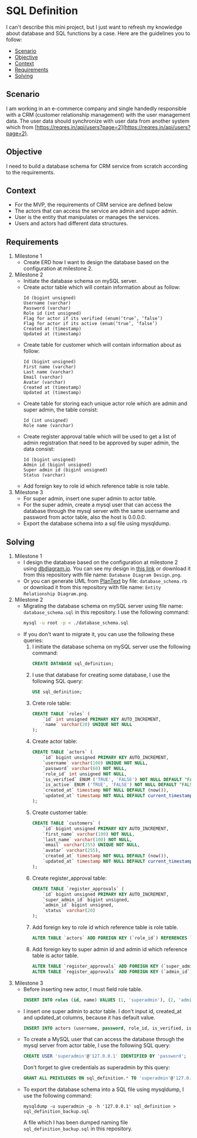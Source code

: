 # SQL Definition
I can't describe this mini project, but I just want to refresh my knowledge about database and SQL functions by a case. Here are the guidelines you to follow:
* [Scenario](#scenario)
* [Objective](#objective)
* [Context](#context)
* [Requirements](#requirements)
* [Solving](#solving)

## Scenario
I am working in an e-commerce company and single handedly responsible with a CRM (customer relationship management) with the user management data. The user data should synchronize with user data from another system which from [https://reqres.in/api/users?page=2](https://reqres.in/api/users?page=2).

## Objective
I need to build a database schema for CRM service from scratch according to the requirements.

## Context
* For the MVP, the requirements of CRM service are defined below 
* The actors that can access the service are admin and super admin.
* User is the entity that manipulates or manages the services.
* Users and actors had different data structures.

## Requirements
1. Milestone 1
    * Create ERD how I want to design the database based on the configuration at milestone 2.
1. Milestone 2
    * Initiate the database schema on mySQL server.
    * Create actor table which will contain information about as follow:
        ```
        Id (bigint unsigned)
        Username (varchar)
        Password (varchar)
        Role id (int unsigned)
        Flag for actor if its verified (enum(‘true’, ‘false’)
        Flag for actor if its active (enum(‘true’, ‘false’)
        Created at (timestamp)
        Updated at (timestamp)
        ```
    * Create table for customer which will contain information about as follow:
        ```
        Id (bigint unsigned)
        First name (varchar)
        Last name (varchar)
        Email (varchar)
        Avatar (varchar)
        Created at (timestamp)
        Updated at (timestamp)
        ```
    * Create table for storing each unique actor role which are admin and super admin, the table consist:
        ```
        Id (int unsigned)
        Role name (varchar)
        ```
    * Create register approval table which will be used to get a list of admin registration that need to be approved by super admin, the data consist:
        ```
        Id (bigint unsigned)
        Admin id (bigint unsigned)
        Super admin id (bigint unsigned)
        Status (varchar)
        ```
    * Add foreign key to role id which reference table is role table.
1. Milestone 3
    * For super admin, insert one super admin to actor table.
    * For the super admin, create a mysql user that can access the database through the mysql server with the same username and password from actor table, also the host is 0.0.0.0.
    * Export the database schema into a sql file using mysqldump.

## Solving
1. Milestone 1
    * I design the database based on the configuration at milestone 2 using [dbdiagram.io](https://dbdiagram.io). You can see my design in [this link](https://dbdiagram.io/d/64749c137764f72fcf07e338) or download it from this repository with file name: `Database Diagram Design.png`.
    * Or you can generate UML from [PlanText](https://www.planttext.com) by file: `database_schema.rb` or download it from this repository with file name: `Entity Relationship Diagram.png`.
1. Milestone 2
    * Migrating the database schema on mySQL server using file name: `database_schema.sql` in this repository. I use the following command:
        ```bash
        mysql -u root -p < ./database_schema.sql
        ```
    * If you don't want to migrate it, you can use the following these queries:
        1. I initiate the database schema on mySQL server use the following command:
            ```sql
            CREATE DATABASE sql_definition;
            ```
        1. I use that database for creating some database, I use the following SQL query:
            ```sql
            USE sql_definition;
            ```
        1. Crete role table:
            ```sql
            CREATE TABLE `roles` (
                `id` int unsigned PRIMARY KEY AUTO_INCREMENT,
                `name` varchar(20) UNIQUE NOT NULL
            );
            ```
        1. Create actor table:
            ```sql
            CREATE TABLE `actors` (
                `id` bigint unsigned PRIMARY KEY AUTO_INCREMENT,
                `username` varchar(100) UNIQUE NOT NULL,
                `password` varchar(60) NOT NULL,
                `role_id` int unsigned NOT NULL,
                `is_verified` ENUM ('TRUE', 'FALSE') NOT NULL DEFAULT "FALSE",
                `is_active` ENUM ('TRUE', 'FALSE') NOT NULL DEFAULT "FALSE",
                `created_at` timestamp NOT NULL DEFAULT (now()),
                `updated_at` timestamp NOT NULL DEFAULT current_timestamp() ON UPDATE current_timestamp()
            );
            ```
        1. Create customer table:
            ```sql
            CREATE TABLE `customers` (
                `id` bigint unsigned PRIMARY KEY AUTO_INCREMENT,
                `first_name` varchar(100) NOT NULL,
                `last_name` varchar(100) NOT NULL,
                `email` varchar(255) UNIQUE NOT NULL,
                `avatar` varchar(255),
                `created_at` timestamp NOT NULL DEFAULT (now()),
                `updated_at` timestamp NOT NULL DEFAULT current_timestamp() ON UPDATE current_timestamp()
            );
            ```
        1. Create register_approval table:
            ```sql
            CREATE TABLE `register_approvals` (
                `id` bigint unsigned PRIMARY KEY AUTO_INCREMENT,
                `super_admin_id` bigint unsigned,
                `admin_id` bigint unsigned,
                `status` varchar(20)
            );
            ```
        1. Add foreign key to role id which reference table is role table.
            ```sql
            ALTER TABLE `actors` ADD FOREIGN KEY (`role_id`) REFERENCES `roles` (`id`);
            ```
        1. Add foreign key to super admin id and admin id which reference table is actor table.
            ```sql
            ALTER TABLE `register_approvals` ADD FOREIGN KEY (`super_admin_id`) REFERENCES `actors` (`id`);
            ALTER TABLE `register_approvals` ADD FOREIGN KEY (`admin_id`) REFERENCES `actors` (`id`);
            ```
1. Milestone 3
    * Before inserting new actor, I must field role table.
        ```sql
        INSERT INTO roles (id, name) VALUES (1, 'superadmin'), (2, 'admin');
        ```
    * I insert one super admin to actor table. I don't input id, created_at and updated_at columns, because it has default value.
        ```sql
        INSERT INTO actors (username, password, role_id, is_verified, is_active) VALUES ('superadmin', 'password', 1, TRUE, TRUE);
        ```
    * To create a MySQL user that can access the database through the mysql server from actor table, I use the following SQL query:
        ```sql
        CREATE USER 'superadmin'@'127.0.0.1' IDENTIFIED BY 'password';
        ```
        Don't forget to give credentials as superadmin by this query:
        ```sql
        GRANT ALL PRIVILEGES ON sql_definition.* TO 'superadmin'@'127.0.0.1';
        ```
    * To export the database schema into a SQL file using mysqldump, I use the following command:
        ```command
        mysqldump -u superadmin -p -h '127.0.0.1' sql_definition > sql_definition_backup.sql
        ```
        A file which I has been dumped naming file `sql_definition_backup.sql` in this repository.